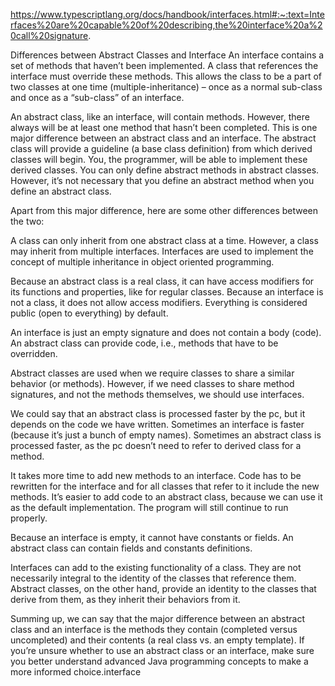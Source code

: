 https://www.typescriptlang.org/docs/handbook/interfaces.html#:~:text=Interfaces%20are%20capable%20of%20describing,the%20interface%20a%20call%20signature.

Differences between Abstract Classes and Interface
An interface contains a set of methods that haven’t been implemented. A class that references the interface must override these methods. This allows the class to be a part of two classes at one time (multiple-inheritance) – once as a normal sub-class and once as a “sub-class” of an interface.

An abstract class, like an interface, will contain methods. However, there always will be at least one method that hasn’t been completed. This is one major difference between an abstract class and an interface. The abstract class will provide a guideline (a base class definition) from which derived classes will begin. You, the programmer, will be able to implement these derived classes. You can only define abstract methods in abstract classes. However, it’s not necessary that you define an abstract method when you define an abstract class.

Apart from this major difference, here are some other differences between the two:

A class can only inherit from one abstract class at a time. However, a class may inherit from multiple interfaces. Interfaces are used to implement the concept of multiple inheritance in object oriented programming.

Because an abstract class is a real class, it can have access modifiers for its functions and properties, like for regular classes. Because an interface is not a class, it does not allow access modifiers.  Everything is considered public (open to everything) by default.

An interface is just an empty signature and does not contain a body (code). An abstract class can provide code, i.e., methods that have to be overridden.

Abstract classes are used when we require classes to share a similar behavior (or methods). However, if we need classes to share method signatures, and not the methods themselves, we should use interfaces.

We could say that an abstract class is processed faster by the pc, but it depends on the code we have written. Sometimes an interface is faster (because it’s just a bunch of empty names). Sometimes an abstract class is processed faster, as the pc doesn’t need to refer to derived class for a method.

It takes more time to add new methods to an interface. Code has to be rewritten for the interface and for all classes that refer to it include the new methods. It’s easier to add code to an abstract class, because we can use it as the default implementation. The program will still continue to run properly.

Because an interface is empty, it cannot have constants or fields. An abstract class can contain fields and constants definitions.

Interfaces can add to the existing functionality of a class. They are not necessarily integral to the identity of the classes that reference them. Abstract classes, on the other hand, provide an identity to the classes that derive from them, as they inherit their behaviors from it.

Summing up, we can say that the major difference between an abstract class and an interface is the methods they contain (completed versus uncompleted) and their contents (a real class vs. an empty template). If you’re unsure whether to use an abstract class or an interface, make sure you better understand advanced Java programming concepts to make a more informed choice.interface 
